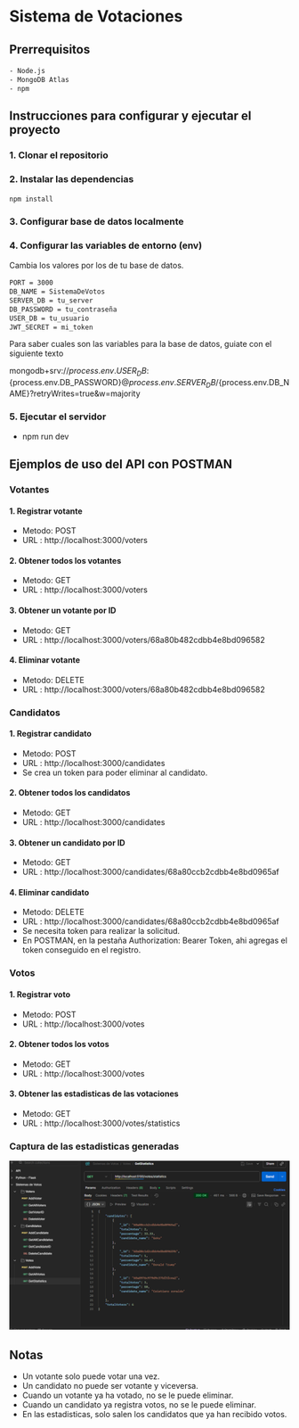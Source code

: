 # Sistema de Votaciones

## Prerrequisitos
    - Node.js 
    - MongoDB Atlas
    - npm

## Instrucciones para configurar y ejecutar el proyecto

### 1. Clonar el repositorio

### 2. Instalar las dependencias
```bash
npm install
```

### 3. Configurar base de datos localmente

### 4. Configurar las variables de entorno (env)
Cambia los valores por los de tu base de datos.

```env
PORT = 3000
DB_NAME = SistemaDeVotos
SERVER_DB = tu_server
DB_PASSWORD = tu_contraseña
USER_DB = tu_usuario
JWT_SECRET = mi_token
```
Para saber cuales son las variables para la base de datos, guiate con el siguiente texto

mongodb+srv://${process.env.USER_DB}:${process.env.DB_PASSWORD}@${process.env.SERVER_DB}/${process.env.DB_NAME}?retryWrites=true&w=majority


### 5. Ejecutar el servidor

 - npm run dev

## Ejemplos de uso del API con POSTMAN

### Votantes

#### 1. Registrar votante
 - Metodo: POST
 - URL : http://localhost:3000/voters

#### 2. Obtener todos los votantes
 - Metodo: GET
 - URL : http://localhost:3000/voters

#### 3. Obtener un votante por ID
 - Metodo: GET
 - URL : http://localhost:3000/voters/68a80b482cdbb4e8bd096582

#### 4. Eliminar votante
 - Metodo: DELETE
 - URL : http://localhost:3000/voters/68a80b482cdbb4e8bd096582

### Candidatos
#### 1. Registrar candidato
 - Metodo: POST
 - URL : http://localhost:3000/candidates
 - Se crea un token para poder eliminar al candidato.

#### 2. Obtener todos los candidatos
 - Metodo: GET
 - URL : http://localhost:3000/candidates

#### 3. Obtener un candidato por ID
 - Metodo: GET
 - URL : http://localhost:3000/candidates/68a80ccb2cdbb4e8bd0965af

#### 4. Eliminar candidato
 - Metodo: DELETE
 - URL : http://localhost:3000/candidates/68a80ccb2cdbb4e8bd0965af
 - Se necesita token para realizar la solicitud.
 - En POSTMAN, en la pestaña Authorization: Bearer Token, ahi agregas el token conseguido en el registro. 

### Votos
#### 1. Registrar voto
 - Metodo: POST
 - URL : http://localhost:3000/votes

#### 2. Obtener todos los votos
 - Metodo: GET
 - URL : http://localhost:3000/votes

#### 3. Obtener las estadisticas de las votaciones
 - Metodo: GET
 - URL : http://localhost:3000/votes/statistics

### Captura de las estadisticas generadas

![statistics.png](statistics.png)

## Notas
 - Un votante solo puede votar una vez.
 - Un candidato no puede ser votante y viceversa.
 - Cuando un votante ya ha votado, no se le puede eliminar.
 - Cuando un candidato ya registra votos, no se le puede eliminar.
 - En las estadisticas, solo salen los candidatos que ya han recibido votos.